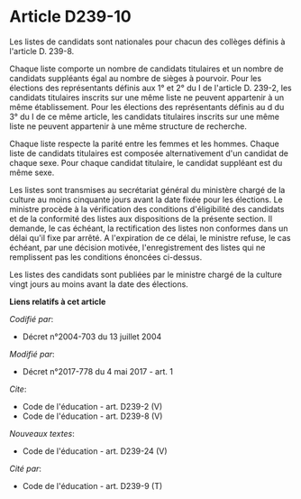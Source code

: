 # Article D239-10

Les listes de candidats sont nationales pour chacun des collèges définis à l'article D. 239-8. 

Chaque liste comporte un nombre de candidats titulaires et un nombre de candidats suppléants égal au nombre de sièges à
pourvoir. Pour les élections des représentants définis aux 1° et 2° du I de l'article D. 239-2, les candidats titulaires
inscrits sur une même liste ne peuvent appartenir à un même établissement. Pour les élections des représentants définis au d
du 3° du I de ce même article, les candidats titulaires inscrits sur une même liste ne peuvent appartenir à une même
structure de recherche. 

Chaque liste respecte la parité entre les femmes et les hommes. Chaque liste de candidats titulaires est composée
alternativement d'un candidat de chaque sexe. Pour chaque candidat titulaire, le candidat suppléant est du même sexe. 

Les listes sont transmises au secrétariat général du ministère chargé de la culture au moins cinquante jours avant la date
fixée pour les élections. Le ministre procède à la vérification des conditions d'éligibilité des candidats et de la
conformité des listes aux dispositions de la présente section. Il demande, le cas échéant, la rectification des listes non
conformes dans un délai qu'il fixe par arrêté. A l'expiration de ce délai, le ministre refuse, le cas échéant, par une
décision motivée, l'enregistrement des listes qui ne remplissent pas les conditions énoncées ci-dessus. 

Les listes des candidats sont publiées par le ministre chargé de la culture vingt jours au moins avant la date des élections.

**Liens relatifs à cet article**

_Codifié par_:

  - Décret n°2004-703 du 13 juillet 2004

_Modifié par_:

  - Décret n°2017-778 du 4 mai 2017 - art. 1

_Cite_:

  - Code de l'éducation - art. D239-2 (V)
  - Code de l'éducation - art. D239-8 (V)

_Nouveaux textes_:

  - Code de l'éducation - art. D239-24 (V)

_Cité par_:

  - Code de l'éducation - art. D239-9 (T)
